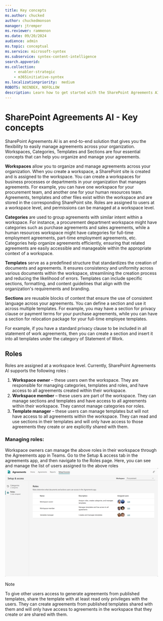```yaml
---
title: Key concepts
ms.author: chucked
author: chuckedmonson
manager: jtremper
ms.reviewer: rammenon
ms.date: 09/20/2024
audience: admin
ms.topic: conceptual
ms.service: microsoft-syntex
ms.subservice: syntex-content-intelligence
search.appverid: 
ms.collection: 
    - enabler-strategic
    - m365initiative-syntex
ms.localizationpriority:  medium
ROBOTS: NOINDEX, NOFOLLOW
description: Learn how to get started with the SharePoint Agreements AI solution.
---
```


# SharePoint Agreements AI - Key concepts

SharePoint Agreements AI is an end-to-end solution that gives you the flexibility to easily manage agreements across your organization. Workspaces, Categories, Templates and Sections are four essential concepts that can help you organize and manage your agreements.

**Workspaces** allow you to organize and manage agreements across your organization. When you create a workspace, a SharePoint site is created and is assigned to the workspace. You can create a workspaces for business processes or departments in your organization that manages agreements. For example, you can have one workspace for your procurement team, and another one for your human resources team. Agreements, templates and other files exist within the workspace and are stored in the corresponding SharePoint site. Roles are assigned to users at a workspace level, and permissions can be managed at a workspace level. 

**Categories** are used to group agreements with similar intent within a workspace. For instance, a procurement department workspace might have categories such as purchase agreements and sales agreements, while a human resources workspace might have categories for full-time employment agreements, part-time employment agreements, etc. Categories help organize agreements efficiently, ensuring that related agreements are easily accessible and manageable within the appropriate context of a workspace.

**Templates** serve as a predefined structure that standardizes the creation of documents and agreements. It ensures consistency and uniformity across various documents within the workspace, streamlining the creation process and reducing the likelihood of errors. Templates can include specific sections, formatting, and content guidelines that align with the organization's requirements and branding.

**Sections** are reusable blocks of content that ensure the use of consistent language across your agreements. You can define a section and use it across multiple templates. For example, you may have a section for privacy clause or payment terms for your purchase agreements, while you can have a section for relocation package for your full-time employee templates. 

For example, if you have a standard privacy clause to be included in all statement of work agreements, then you can create a section and insert it into all templates under the category of Statement of Work.

## Roles

Roles are assigned at a workspace level. Currently, SharePoint Agreements AI supports the following roles  :
1.	**Workspace owner** – these users own the workspace. They are responsible for managing categories, templates and roles, and have access to all agreements created within their workspace. 
2.	**Workspace member** – these users are part of the workspace. They can manage sections and templates and have access to all agreements within their workspace. They cannot manage categories nor roles.
3.	**Template manager** – these users can manage templates but will not have access to all agreements within the workspace. They can read and use sections in their templates and will only have access to those agreements they create or are explicitly shared with them.

### Managing roles:
Workspace owners can manage the above roles in their workspace through the Agreements app in Teams. Go to the Setup & access tab in the agreements app, and then navigate to the Roles page. Here, you can see and manage the list of users assigned to the above roles
![A screenshot of Agreements app showing the role management page.](../../media/content-understanding/agreements-roles.png)

> [!NOTE]
> To give other users access to generate agreements from published templates, share the template with at least read only privileges with the users. They can create agreements from published templates shared with them and will only have access to agreements in the workspace that they create or are shared with them. 

